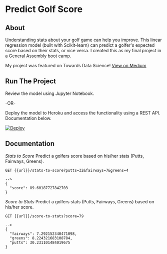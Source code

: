 # Predict Golf Score

## About

Understanding stats about your golf game can help you improve. This linear regression model (built with Scikit-learn) can predict a golfer's expected score based on their stats, or vice versa. I created this as my final project in a General Assembly boot camp.

My project was featured on Towards Data Science! [View on Medium](https://towardsdatascience.com/scikit-learn-linear-regression-for-predicting-golf-performance-c92f31b69f92)

## Run The Project

Review the model using Jupyter Notebook. 

-OR-

Deploy the model to Heroku and access the functionality using a REST API. Documentation below.

[![Deploy](https://www.herokucdn.com/deploy/button.svg)](https://heroku.com/deploy)

## Documentation

*Stats to Score*
Predict a golfers score based on his/her stats (Putts, Fairways, Greens).

```
GET {{url}}/stats-to-score?putts=32&fairways=7&greens=4

-->
{
  "score": 89.60187727842703
}
```

*Score to Stats*
Predict a golfers stats (Putts, Fairways, Greens) based on his/her score.

```
GET {{url}}/score-to-stats?score=79

-->
{
  "fairways": 7.292152340471098, 
  "greens": 8.224321683108784, 
  "putts": 30.231101484019675
}
```
